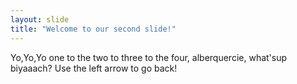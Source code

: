 ```yaml
---
layout: slide
title: "Welcome to our second slide!"
---
```

Yo,Yo,Yo one to the two to three to the four, alberquercie, what'sup biyaaach?
Use the left arrow to go back!
